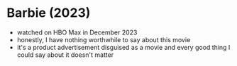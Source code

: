# Barbie (2023)

- watched on HBO Max in December 2023
- honestly, I have nothing worthwhile to say about this movie
- it's a product advertisement disguised as a movie and every good thing I could say about it doesn't matter
